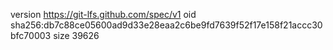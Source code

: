 version https://git-lfs.github.com/spec/v1
oid sha256:db7c88ce05600ad9d33e28eaa2c6be9fd7639f52f17e158f21accc30bfc70003
size 39626

